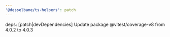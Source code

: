```yaml
---
'@desselbane/ts-helpers': patch
---
```


deps: [patch|devDependencies] Update package @vitest/coverage-v8 from 4.0.2 to 4.0.3

